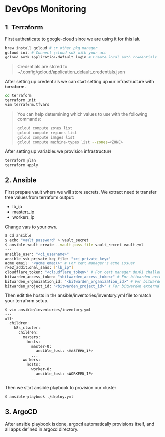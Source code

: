 # DevOps Monitoring

## 1. Terraform

First authenticate to google-cloud since we are using it for this lab.

```bash
brew install gcloud # or other pkg manager
gcloud init # Connect gcloud sdk with your acc
gcloud auth application-default login # Create local auth credentials
```

> Credentials are stored to ~/.config/gcloud/application_default_credentials.json

After setting up credentials we can start setting up our infrastructure with terraform.

```bash
cd terraform
terraform init
vim terraform.tfvars
```

> You can help determining which values to use with the following commands:
>
> ```bash
> gcloud compute zones list
> gcloud compute regions list
> gcloud compute images list
> gcloud compute machine-types list --zones=<ZONE>
> ```

After setting up variables we provision infrastructure

```bash
terraform plan
terraform apply
```

## 2. Ansible

First prepare vault where we will store secrets. We extract need to transfer tree values from terraform output:

- lb_ip
- masters_ip
- workers_ip

Change vars to your own.

```bash
$ cd ansible
$ echo "vault_password" > vault_secret
$ ansible-vault create --vault-pass-file vault_secret vault.yml
---
ansible_user: "<ci_username>"
ansible_ssh_private_key_file: "<ci_private_key>"
acme_email: "<acme_email>" # For cert manager's acme issuer
rke2_additional_sans: ["lb_ip"]
cloudflare_token: "<cloudflare_token>" # For cert manager dns01 challenge
bitwarden_access_token: "<bitwarden_access_token>" # For bitwarden external secrets
bitwarden_organization_id: "<bitwarden_organization_id>" # For bitwarden external secrets
bitwarden_project_id: "<bitwarden_project_id>" # For bitwarden external secrets
```

Then edit the hosts in the ansible/inventories/inventory.yml file to match your terraform setup.

```bash
$ vim ansible/inventories/inventory.yml
---
all:
  children:
    k8s_clsuter:
      children:
        masters:
          hosts:
            master-0:
              ansible_host: <MASTER0_IP>
            ...
        workers:
          hosts:
            worker-0:
              ansible_host: <WORKER0_IP>
            ...
```

Then we start ansible playbook to provision our cluster

```bash
$ ansible-playbook ./deploy.yml
```

## 3. ArgoCD

After ansible playbook is done, argocd automatically provisions itself, and all apps defined in argocd directory.
